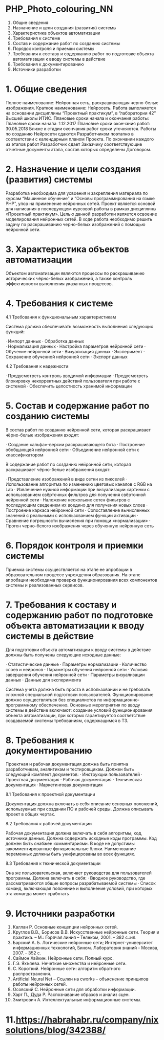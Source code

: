# PHP_Photo_colouring_NN

1. Общие сведения
2. Назначение и цели создания (развития) системы
3. Характеристика объектов автоматизации
4. Требования к системе
5. Состав и содержание работ по созданию системы
6. Порядок контроля и приемки системы
7. Требования к составу и содержанию работ по подготовке объекта автоматизации к вводу системы в действие
8. Требования к документированию
9. Источники разработки

# 1.	Общие сведения

Полное наименование: Нейронная сеть, раскрашивающая черно-белые изображения. 
Краткое наименование: Нейросеть.
Работа выполняется на основании дисциплины “Проектный практикум”, в “лаборатории 42” Высшей школы ИТИС.
Плановые сроки начала и окончания работы:
Плановые сроки начала: 1.12.2017
Плановые сроки окончания работ: 30.05.2018
Ближе к стадии окончания работ сроки уточняются. 
Работы по созданию Нейросети сдаются Разработчиком поэтапно в соответствии с календарным планом Проекта. По окончании каждого из этапов работ Разработчик сдает Заказчику соответствующие отчетные документы этапа, состав которых определены Договором.

# 2.	Назначение и цели создания (развития) системы



Разработка необходима для усвоения и закрепления материала по курсам “Машинное обучение” и 
“Основы программирования на языке PHP”,  упор на применение нейронных сетей. Проект является 
основой для написания в последующем  курсовой работы в рамках дисциплины «Проектный практикум». 
Целью данной разработки является освоение моделирования нейронных сетей. В ходе работа необходимо
решить задачу по раскрашиванию черно-белых изображений с помощью нейронной сети.

# 3. Характеристика объектов автоматизации


Объектом автоматизации являются процессы по раскрашиванию исторических чёрно-белых изображений, 
а также контроль эффективности выполнения указанных процессов.




# 4. Требования к системе

4.1 Требования к функциональным характеристикам

Система должна обеспечивать возможность выполнения следующих функций:

·	Импорт данных
·	Обработка данных	
·	Нормализация данных
·	Настройка параметров нейронной сети
·	Обучение нейронной сети
·	Визуализация данных
·	Эксперимент
·	Сохранение обученной нейронной сети
·	Экспорт данных


4.2 Требования к надежности

·	Предусмотреть контроль вводимой информации
·	Предусмотреть блокировку некорректных действий пользователя при работе с системой
·	Обеспечить целостность хранимой информации

# 5. Состав и содержание работ по созданию системы

В состав работ по созданию нейронной сети, которая раскрашивает чёрно-белые изображения входят:

·	Создание «альфа»-версии раскрашивающего бота
·	Построение обобщающей нейронной сети
·	Объединение нейронной сети с классификатором

В содержание работ по созданию нейронной сети, которая раскрашивает чёрно-белые изображения входят:

·	Представление изображений в виде сетки из пикселей
·	Использование алгоритма по изменению цветовых каналов с RGB на Lab
·	Извлечение нужной информации при визуализации картинки с использованием свёрточных фильтров для получения свёрточной нейронной  сети
·	Наложение нескольких сотен фильтров с последующим сведением их воедино для получения новых слоев
·	Построение каркаса нейронной сети
·	Сопоставление вычисленных значений с реальными с использованием функции активации
·	Сравнение погрешности вычисления при помощи «нормализации»
·	Прогон черно-белого изображения через обученную нейронную сеть

# 6. Порядок контроля и приемки системы


Приемка системы осуществляется на этапе ее апробации в образовательном процессе учреждения образования.
На этапе апробации необходима проверка функционирования всех компонентов системы и реализованных сервисов.

# 7. Требования к составу и содержанию работ по подготовке объекта автоматизации к вводу системы в действие

Для подготовки объекта автоматизации к вводу системы в действие должны быть получены следующие исходные данные:

·	Статистические данные 
·	Параметры нормализации
·	Количество слоев и нейронов
·	Параметры обучения нейронной сети
·	Условия завершения обучения нейронной сети
·	Параметры визуализации данных
·	Данные для эксперимента	

Система учета должна быть проста в использовании и не требовать сложной специальной подготовки пользователей. Функционирование должно осуществляться без специалистов по информационно-программному обеспечению.
Основные мероприятия по вводу системы в действие включают: создание условий функционирования объекта автоматизации, при которых гарантируется соответствие создаваемой системы требованиям, содержащимся в ТЗ.

# 8. Требования к документированию

Проектная и рабочая документация должна быть понятна разработчикам, аналитикам и тестировщикам. Должен быть следующий комплект документов:
·	Инструкции пользователей
·	Проектная документация
·	Рабочая документация
·	Техническая документация
·	Маркетинговая документация

8.1 Требования к проектной документации

Документация должна включать в себя описание основных положений, используемых при создании ПО и рабочей среды.
Должна описывать проект в общих чертах.

8.2	Требования к рабочей документации

Рабочая документация должна включать в себя алгоритмы, код, источники данных. Должна содержать исходные коды программы. 
Код должен быть снабжен комментариями. В коде не допустимы закомментированные функциональные блоки. Наименование переменных должны быть унифицированы во всех функциях.

8.3	Требования к технической документации

Она же пользовательская, включает руководства для пользователей программы. Должна включать в себя:
·	Вводное руководство, где рассматриваются общие вопросы разрабатываемой системы
·	Список команд, включающая пояснение и выполнение условий, при которых эта команда может сработать

# 9. Источники разработки

1. Каллан Р. Основные концепции нейронных сетей.
2. Круглов В.В., Борисов В.В. Искусственные нейронные сети. Теория и практика. – М.: Горячая линия – Телеком, 2001. – 382 с.:ил.
3. Барский А. Б. Логические нейронные сети; Интернет-университет информационных технологий, Бином. Лаборатория знаний - Москва, 2007. - 352 c.
4. Саймон Хайкин. Нейронные сети. Полный курс.
5. Г.Э. Яхъяева. Нечеткие множества и нейронные сети.
6. С. Короткий. Нейронные сети: алгоритм обратного распространения.
7. Artificial Neural Net – Ссылки на cworks – объяснение принципов работы нейронных сетей.
8. Осовский С. Нейронные сети для обработки информации.
9. Харт П., Дуда Р. Распознавание образов и анализ сцен.
10. Змитрович А. Интеллектуальные информационные системы.
# 11.https://habrahabr.ru/company/nixsolutions/blog/342388/






